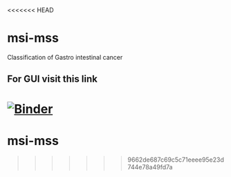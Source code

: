 <<<<<<< HEAD
# msi-mss

Classification of Gastro intestinal cancer

## For GUI visit this link
[![Binder](https://mybinder.org/badge_logo.svg)](https://mybinder.org/v2/gl/anand-ulle%2Fmsi-mss/HEAD)
=======
# msi-mss
>>>>>>> 9662de687c69c5c71eeee95e23d744e78a49fd7a
